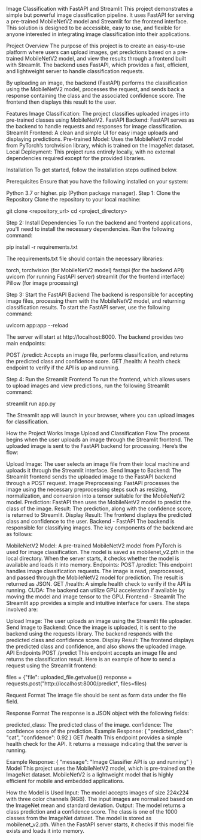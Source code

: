 Image Classification with FastAPI and Streamlit
This project demonstrates a simple but powerful image classification pipeline. It uses FastAPI for serving a pre-trained MobileNetV2 model and Streamlit for the frontend interface. This solution is designed to be accessible, easy to use, and flexible for anyone interested in integrating image classification into their applications.

Project Overview
The purpose of this project is to create an easy-to-use platform where users can upload images, get predictions based on a pre-trained MobileNetV2 model, and view the results through a frontend built with Streamlit. The backend uses FastAPI, which provides a fast, efficient, and lightweight server to handle classification requests.

By uploading an image, the backend (FastAPI) performs the classification using the MobileNetV2 model, processes the request, and sends back a response containing the class and the associated confidence score. The frontend then displays this result to the user.

Features
Image Classification: The project classifies uploaded images into pre-trained classes using MobileNetV2.
FastAPI Backend: FastAPI serves as the backend to handle requests and responses for image classification.
Streamlit Frontend: A clean and simple UI for easy image uploads and displaying predictions.
Pre-trained Model: Uses the MobileNetV2 model from PyTorch’s torchvision library, which is trained on the ImageNet dataset.
Local Deployment: This project runs entirely locally, with no external dependencies required except for the provided libraries.

Installation
To get started, follow the installation steps outlined below.

Prerequisites
Ensure that you have the following installed on your system:

Python 3.7 or higher.
pip (Python package manager).
Step 1: Clone the Repository
Clone the repository to your local machine:

git clone <repository_url>
cd <project_directory>

Step 2: Install Dependencies
To run the backend and frontend applications, you'll need to install the necessary dependencies. Run the following command:

pip install -r requirements.txt

The requirements.txt file should contain the necessary libraries:

torch, torchvision (for MobileNetV2 model)
fastapi (for the backend API)
uvicorn (for running FastAPI server)
streamlit (for the frontend interface)
Pillow (for image processing)

Step 3: Start the FastAPI Backend
The backend is responsible for accepting image files, processing them with the MobileNetV2 model, and returning classification results. To start the FastAPI server, use the following command:

uvicorn app:app --reload

The server will start at http://localhost:8000. The backend provides two main endpoints:

POST /predict: Accepts an image file, performs classification, and returns the predicted class and confidence score.
GET /health: A health check endpoint to verify if the API is up and running.

Step 4: Run the Streamlit Frontend
To run the frontend, which allows users to upload images and view predictions, run the following Streamlit command:

streamlit run app.py

The Streamlit app will launch in your browser, where you can upload images for classification.

How the Project Works
Image Upload and Classification Flow
The process begins when the user uploads an image through the Streamlit frontend. The uploaded image is sent to the FastAPI backend for processing. Here’s the flow:

Upload Image: The user selects an image file from their local machine and uploads it through the Streamlit interface.
Send Image to Backend: The Streamlit frontend sends the uploaded image to the FastAPI backend through a POST request.
Image Preprocessing: FastAPI processes the image using the necessary preprocessing steps such as resizing, normalization, and conversion into a tensor suitable for the MobileNetV2 model.
Prediction: FastAPI then uses the MobileNetV2 model to predict the class of the image.
Result: The prediction, along with the confidence score, is returned to Streamlit.
Display Result: The frontend displays the predicted class and confidence to the user.
Backend - FastAPI
The backend is responsible for classifying images. The key components of the backend are as follows:

MobileNetV2 Model: A pre-trained MobileNetV2 model from PyTorch is used for image classification. The model is saved as mobilenet_v2.pth in the local directory. When the server starts, it checks whether the model is available and loads it into memory.
Endpoints:
POST /predict: This endpoint handles image classification requests. The image is read, preprocessed, and passed through the MobileNetV2 model for prediction. The result is returned as JSON.
GET /health: A simple health check to verify if the API is running.
CUDA: The backend can utilize GPU acceleration if available by moving the model and image tensor to the GPU.
Frontend - Streamlit
The Streamlit app provides a simple and intuitive interface for users. The steps involved are:

Upload Image: The user uploads an image using the Streamlit file uploader.
Send Image to Backend: Once the image is uploaded, it is sent to the backend using the requests library. The backend responds with the predicted class and confidence score.
Display Result: The frontend displays the predicted class and confidence, and also shows the uploaded image.
API Endpoints
POST /predict
This endpoint accepts an image file and returns the classification result. Here is an example of how to send a request using the Streamlit frontend:

files = {"file": uploaded_file.getvalue()}
response = requests.post("http://localhost:8000/predict", files=files)

Request Format
The image file should be sent as form data under the file field.

Response Format
The response is a JSON object with the following fields:

predicted_class: The predicted class of the image.
confidence: The confidence score of the prediction.
Example Response:
{
  "predicted_class": "cat",
  "confidence": 0.92
}
GET /health
This endpoint provides a simple health check for the API. It returns a message indicating that the server is running.

Example Response:
{
  "message": "Image Classifier API is up and running"
}
Model
This project uses the MobileNetV2 model, which is pre-trained on the ImageNet dataset. MobileNetV2 is a lightweight model that is highly efficient for mobile and embedded applications.

How the Model is Used
Input: The model accepts images of size 224x224 with three color channels (RGB). The input images are normalized based on the ImageNet mean and standard deviation.
Output: The model returns a class prediction and a confidence score. The class is one of the 1000 classes from the ImageNet dataset.
The model is stored as mobilenet_v2.pth. When the FastAPI server starts, it checks if this model file exists and loads it into memory.
